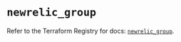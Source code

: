 # `newrelic_group`

Refer to the Terraform Registry for docs: [`newrelic_group`](https://registry.terraform.io/providers/newrelic/newrelic/3.69.1/docs/resources/group).
